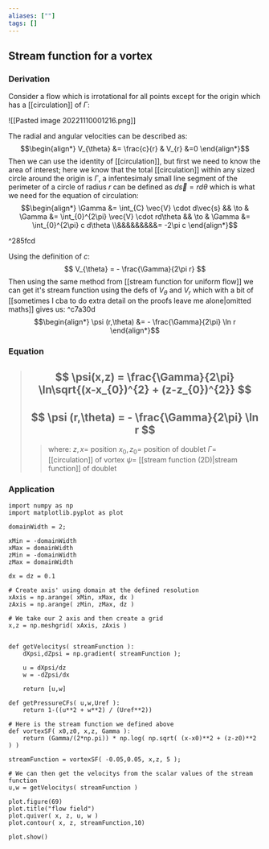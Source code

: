 ```yaml
---
aliases: [""]
tags: []
---
```


## Stream function for a vortex
### Derivation
Consider a flow which is irrotational for all points except for the origin which has a [[circulation]] of $\Gamma$:

![[Pasted image 20221110001216.png]]

The radial and angular velocities can be described as:
$$\begin{align*}
V_{\theta} &= \frac{c}{r} & V_{r} &=0
\end{align*}$$
Then we can use the identity of [[circulation]], but first we need to know the area of interest; here we know that the total [[circulation]] within any sized circle around the origin is $\Gamma$, a infentesimaly small line segment of the perimeter of a circle of radius $r$ can be defined as $d\vec{s}=rd\theta$ which is what we need for the equation of circulation:
$$\begin{align*}
\Gamma &= \int_{C} \vec{V} \cdot d\vec{s} && \to &  \Gamma &= \int_{0}^{2\pi} \vec{V} \cdot rd\theta && \to &  \Gamma &= \int_{0}^{2\pi} c d\theta \\&&&&&&&&&= -2\pi c
\end{align*}$$

^285fcd

Using the definition of $c$:
$$ V_{\theta} = - \frac{\Gamma}{2\pi r} $$
Then using the same method from [[stream function for uniform flow]] we can get it's stream function using the defs of $V_{\theta}$ and $V_{r}$ which with a bit of [[sometimes I cba to do extra detail on the proofs leave me alone|omitted maths]] gives us: ^c7a30d
$$\begin{align*}
\psi (r,\theta) &= - \frac{\Gamma}{2\pi} \ln r
\end{align*}$$

### Equation

> ## $$ \psi(x,z) = \frac{\Gamma}{2\pi} \ln\sqrt{(x-x_{0})^{2} + (z-z_{0})^{2}} $$ 
> ## $$ \psi (r,\theta)  = - \frac{\Gamma}{2\pi} \ln r $$ 
>> where:
>> $z,x=$ position
>> $x_{0},z_{0}=$ position of doublet
>> $\Gamma=$ [[circulation]] of vortex
>> $\psi=$ [[stream function (2D)|stream function]] of  doublet

### Application


```jupyter
import numpy as np
import matplotlib.pyplot as plot

domainWidth = 2;

xMin = -domainWidth
xMax = domainWidth
zMin = -domainWidth
zMax = domainWidth

dx = dz = 0.1

# Create axis' using domain at the defined resolution
xAxis = np.arange( xMin, xMax, dx )
zAxis = np.arange( zMin, zMax, dz )

# We take our 2 axis and then create a grid
x,z = np.meshgrid( xAxis, zAxis )
 

def getVelocitys( streamFunction ):
	dXpsi,dZpsi = np.gradient( streamFunction );
	
	u = dXpsi/dz
	w = -dZpsi/dx
	
	return [u,w]

def getPressureCFs( u,w,Uref ):
	return 1-((u**2 + w**2) / (Uref**2))

# Here is the stream function we defined above
def vortexSF( x0,z0, x,z, Gamma ): 
    return (Gamma/(2*np.pi)) * np.log( np.sqrt( (x-x0)**2 + (z-z0)**2 ) )
 
streamFunction = vortexSF( -0.05,0.05, x,z, 5 );

# We can then get the velocitys from the scalar values of the stream function
u,w = getVelocitys( streamFunction )

plot.figure(69)
plot.title("flow field")
plot.quiver( x, z, u, w )
plot.contour( x, z, streamFunction,10)

plot.show()

```